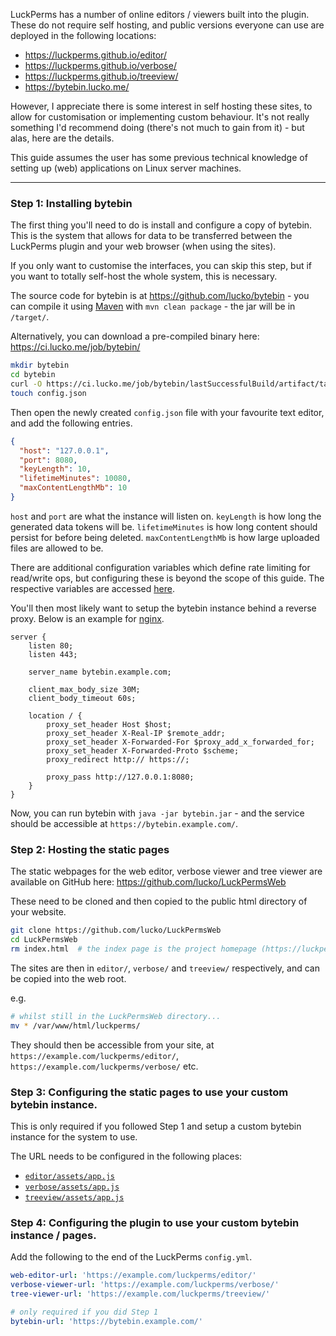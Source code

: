 LuckPerms has a number of online editors / viewers built into the plugin. These do not require self hosting, and public versions everyone can use are deployed in the following locations:

* https://luckperms.github.io/editor/
* https://luckperms.github.io/verbose/
* https://luckperms.github.io/treeview/
* https://bytebin.lucko.me/

However, I appreciate there is some interest in self hosting these sites, to allow for customisation or implementing custom behaviour. It's not really something I'd recommend doing (there's not much to gain from it) - but alas, here are the details.

This guide assumes the user has some previous technical knowledge of setting up (web) applications on Linux server machines.

___

### Step 1: Installing bytebin

The first thing you'll need to do is install and configure a copy of bytebin. This is the system that allows for data to be transferred between the LuckPerms plugin and your web browser (when using the sites).

If you only want to customise the interfaces, you can skip this step, but if you want to totally self-host the whole system, this is necessary.

The source code for bytebin is at https://github.com/lucko/bytebin - you can compile it using [Maven](https://maven.apache.org/) with `mvn clean package` - the jar will be in `/target/`.

Alternatively, you can download a pre-compiled binary here: https://ci.lucko.me/job/bytebin/

```bash
mkdir bytebin
cd bytebin
curl -O https://ci.lucko.me/job/bytebin/lastSuccessfulBuild/artifact/target/bytebin.jar
touch config.json
```

Then open the newly created `config.json` file with your favourite text editor, and add the following entries.

```json
{
  "host": "127.0.0.1",
  "port": 8080,
  "keyLength": 10,
  "lifetimeMinutes": 10080,
  "maxContentLengthMb": 10
}
```

`host` and `port` are what the instance will listen on. `keyLength` is how long the generated data tokens will be. `lifetimeMinutes` is how long content should persist for before being deleted. `maxContentLengthMb` is how large uploaded files are allowed to be.

There are additional configuration variables which define rate limiting for read/write ops, but configuring these is beyond the scope of this guide. The respective variables are accessed [here](https://github.com/lucko/bytebin/blob/bf7b4dc2f8cdfd912b8acd71f0a347da3c481838/src/main/java/me/lucko/bytebin/Bytebin.java#L192-L200).

You'll then most likely want to setup the bytebin instance behind a reverse proxy. Below is an example for [nginx](https://www.nginx.com/).

```nginx
server {
    listen 80;
    listen 443;

    server_name bytebin.example.com;

    client_max_body_size 30M;
    client_body_timeout 60s;

    location / {
        proxy_set_header Host $host;
        proxy_set_header X-Real-IP $remote_addr;
        proxy_set_header X-Forwarded-For $proxy_add_x_forwarded_for;
        proxy_set_header X-Forwarded-Proto $scheme;
        proxy_redirect http:// https://;

        proxy_pass http://127.0.0.1:8080;
    }
}
```

Now, you can run bytebin with `java -jar bytebin.jar` - and the service should be accessible at `https://bytebin.example.com/`.

### Step 2: Hosting the static pages

The static webpages for the web editor, verbose viewer and tree viewer are available on GitHub here: https://github.com/lucko/LuckPermsWeb

These need to be cloned and then copied to the public html directory of your website.

```bash
git clone https://github.com/lucko/LuckPermsWeb
cd LuckPermsWeb
rm index.html  # the index page is the project homepage (https://luckperms.github.io/), you most likely won't want that :)
```

The sites are then in `editor/`, `verbose/` and `treeview/` respectively, and can be copied into the web root.

e.g.

```bash
# whilst still in the LuckPermsWeb directory...
mv * /var/www/html/luckperms/
```

They should then be accessible from your site, at `https://example.com/luckperms/editor/`, `https://example.com/luckperms/verbose/` etc.

### Step 3: Configuring the static pages to use your custom bytebin instance.

This is only required if you followed Step 1 and setup a custom bytebin instance for the system to use.

The URL needs to be configured in the following places:

* [`editor/assets/app.js`](https://github.com/lucko/LuckPermsWeb/blob/master/editor/assets/app.js#L1)
* [`verbose/assets/app.js`](https://github.com/lucko/LuckPermsWeb/blob/master/verbose/assets/app.js#L1)
* [`treeview/assets/app.js`](https://github.com/lucko/LuckPermsWeb/blob/master/treeview/assets/app.js#L1)

### Step 4: Configuring the plugin to use your custom bytebin instance / pages.

Add the following to the end of the LuckPerms `config.yml`.

```yml
web-editor-url: 'https://example.com/luckperms/editor/'
verbose-viewer-url: 'https://example.com/luckperms/verbose/'
tree-viewer-url: 'https://example.com/luckperms/treeview/'

# only required if you did Step 1
bytebin-url: 'https://bytebin.example.com/'
```
